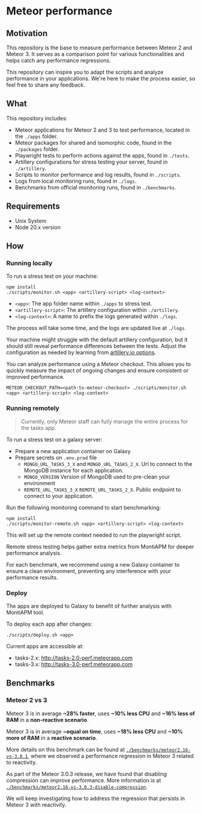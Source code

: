 # Meteor performance

## Motivation

This repository is the base to measure performance between Meteor 2 and Meteor 3. It serves as a comparison point for various functionalities and helps catch any performance regressions.

This repository can inspire you to adapt the scripts and analyze performance in your applications. We're here to make the process easier, so feel free to share any feedback.

## What

This repository includes:

- Meteor applications for Meteor 2 and 3 to test performance, located in the `./apps` folder.
- Meteor packages for shared and isomorphic code, found in the `./packages` folder.
- Playwright tests to perform actions against the apps, found in `./tests`.
- Artillery configurations for stress testing your server, found in `./artillery`.
- Scripts to monitor performance and log results, found in `./scripts`.
- Logs from local monitoring runs, found in `./logs`.
- Benchmarks from official monitoring runs, found in `./benchmarks`.

## Requirements

- Unix System
- Node 20.x version

## How

### Running locally

To run a stress test on your machine:

```shell
npm install
./scripts/monitor.sh <app> <artillery-script> <log-context>
```

- `<app>`: The app folder name within `./apps` to stress test.
- `<artillery-script>`: The artillery configuration within `./artillery`.
- `<log-context>`: A name to prefix the logs generated within `./logs`.

The process will take some time, and the logs are updated live at `./logs`.

Your machine might struggle with the default artillery configuration, but it should still reveal performance differences between the tests. Adjust the configuration as needed by learning from [artillery.io options](https://www.artillery.io/docs).

You can analyze performance using a Meteor checkout. This allows you to quickly measure the impact of ongoing changes and ensure consistent or improved performance.

```shell
METEOR_CHECKOUT_PATH=<path-to-meteor-checkout> ./scripts/monitor.sh <app> <artillery-script> <log-context>
```

### Running remotely

> Currently, only Meteor staff can fully manage the entire process for the tasks app.

To run a stress test on a galaxy server:

- Prepare a new application container on Galaxy
- Prepare secrets on `.env.prod` file
  - `MONGO_URL_TASKS_3_X` and `MONGO_URL_TASKS_2_X`. Url to connect to the MongoDB instance for each application.
  - `MONGO_VERSION` Version of MongoDB used to pre-clean your environment
  - `REMOTE_URL_TASKS_3_X` `REMOTE_URL_TASKS_2_X`. Public endpoint to connect to your application.

Run the following monitoring command to start benchmarking:

```shell
npm install
./scripts/monitor-remote.sh <app> <artillery-script> <log-context>
```

This will set up the remote context needed to run the playwright script.

Remote stress testing helps gather extra metrics from MontiAPM for deeper performance analysis.

For each benchmark, we recommend using a new Galaxy container to ensure a clean environment, preventing any interference with your performance results.

### Deploy

The apps are deployed to Galaxy to benefit of further analysis with MontiAPM tool.

To deploy each app after changes:

```shell
./scripts/deploy.sh <app>
```

Current apps are accessible at:

- tasks-2.x: http://tasks-2.0-perf.meteorapp.com
- tasks-3.x: http://tasks-3.0-perf.meteorapp.com


## Benchmarks

### Meteor 2 vs 3

Meteor 3 is in average **~28% faster**, uses **~10% less CPU** and  **~16% less of RAM** in a **non-reactive scenario**.

Meteor 3 is in average **~equal on time**, uses **~18% less CPU** and **~10% more of RAM** in a **reactive scenario**.

More details on this benchmark can be found at [`./benchmarks/meteor2.16-vs-3.0.1`](./benchmarks/meteor2.16-vs-3.0.1), where we observed a performance regression in Meteor 3 related to reactivity.

As part of the Meteor 3.0.3 release, we have found that disabling compression can improve performance. More information is at [`./benchmarks/meteor2.16-vs-3.0.3-disable-compression`](./benchmarks/meteor2.16-vs-3.0.3-disable-compression).

We will keep investigating how to address the regression that persists in Meteor 3 with reactivity.
